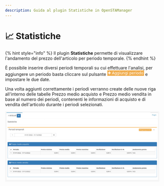 ```yaml
---
description: Guida al plugin Statistiche in OpenSTAManager
---
```


# 📈 Statistiche

{% hint style="info" %}
Il plugin **Statistiche** permette di visualizzare l'andamento del prezzo dell'articolo per periodo temporale.
{% endhint %}

È possibile inserire diversi periodi temporali su cui effettuare l'analisi, per aggiungere un periodo basta cliccare sul pulsante <img src="../../../../../.gitbook/assets/periodo.png" alt="" data-size="line"> e impostare le due date.

Una volta aggiunti correttamente i periodi verranno create delle nuove riga all'interno delle tabelle Prezzo medio acquisto e Prezzo medio vendita in base al numero dei periodi, contenenti le informazioni di acquisto e di vendita dell'articolo durante i periodi selezionati.

![](<../../../../../.gitbook/assets/image (157).png>)
